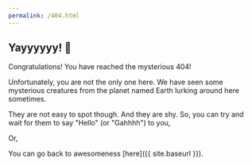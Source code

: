 ```yaml
---
permalink: /404.html
---
```


Yayyyyyy! 🎉
-

Congratulations! You have reached the mysterious 404!

Unfortunately, you are not the only one here. We have seen some mysterious creatures from the planet named Earth lurking around here sometimes.

They are not easy to spot though. And they are shy. So, you can try and wait for them to say "Hello" (or "Gahhhh") to you,

Or,

You can go back to awesomeness [here]({{ site.baseurl }}).
